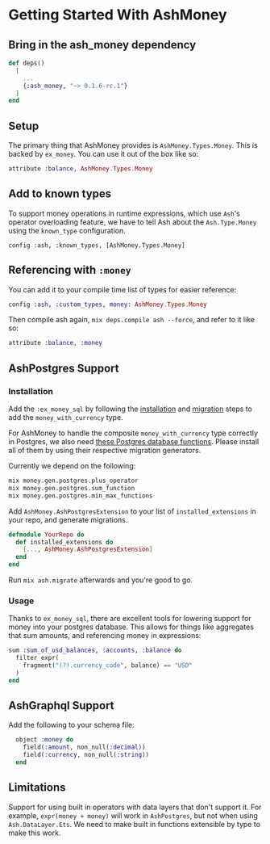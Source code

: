 # Getting Started With AshMoney

## Bring in the ash_money dependency

```elixir
def deps()
  [
    ...
    {:ash_money, "~> 0.1.6-rc.1"}
  ]
end
```

## Setup

The primary thing that AshMoney provides is `AshMoney.Types.Money`. This is backed by `ex_money`. You can use it out of the box like so:

```elixir
attribute :balance, AshMoney.Types.Money
```

## Add to known types

To support money operations in runtime expressions, which use `Ash`'s operator overloading feature, we have to tell Ash about the `Ash.Type.Money` using the `known_type` configuration.

```
config :ash, :known_types, [AshMoney.Types.Money]
```

## Referencing with `:money`

You can add it to your compile time list of types for easier reference:

```elixir
config :ash, :custom_types, money: AshMoney.Types.Money
```

Then compile ash again, `mix deps.compile ash --force`, and refer to it like so:

```elixir
attribute :balance, :money
```

## AshPostgres Support

### Installation

Add the `:ex_money_sql` by following the [installation](https://github.com/kipcole9/money_sql#installation) and [migration](https://github.com/kipcole9/money_sql?tab=readme-ov-file#serializing-to-a-postgres-database-with-ecto) steps to add the `money_with_currency` type.

For AshMoney to handle the composite `money_with_currency` type correctly in Postgres, we also need [these Postgres database functions](https://github.com/kipcole9/money_sql?tab=readme-ov-file#postgres-database-functions).
Please install all of them by using their respective migration generators.

Currently we depend on the following:
```bash
mix money.gen.postgres.plus_operator
mix money.gen.postgres.sum_function
mix money.gen.postgres.min_max_functions
```

Add `AshMoney.AshPostgresExtension` to your list of `installed_extensions` in your repo, and generate migrations.

```elixir
defmodule YourRepo do
  def installed_extensions do
    [..., AshMoney.AshPostgresExtension]
  end
end
```

Run `mix ash.migrate` afterwards and you're good to go.

### Usage

Thanks to `ex_money_sql`, there are excellent tools for lowering support for money into your postgres database. This allows for things like aggregates that sum amounts, and referencing money in expressions:

```elixir
sum :sum_of_usd_balances, :accounts, :balance do
  filter expr(
    fragment("(?).currency_code", balance) == "USD"
  )
end
```


## AshGraphql Support

Add the following to your schema file:

```elixir
  object :money do
    field(:amount, non_null(:decimal))
    field(:currency, non_null(:string))
  end
```

## Limitations

Support for using built in operators with data layers that don't support it. For example, `expr(money + money)` will work in `AshPostgres`, but not when using `Ash.DataLayer.Ets`. 
We need to make built in functions extensible by type to make this work.
